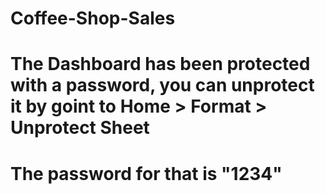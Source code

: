 # Coffee-Shop-Sales
# The Dashboard has been protected with a password, you can unprotect it by goint to Home > Format > Unprotect Sheet
# The password for that is "1234"
